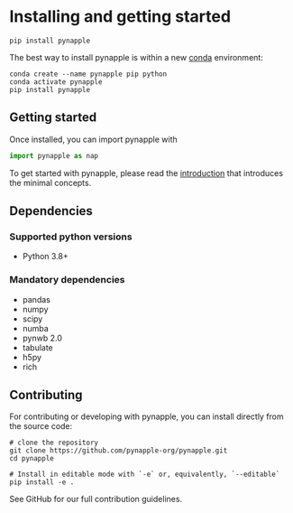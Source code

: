 # Installing and getting started

```
pip install pynapple
```

The best way to install pynapple is within a new [conda](https://docs.conda.io/en/latest/) environment:

```
conda create --name pynapple pip python
conda activate pynapple
pip install pynapple
```

## Getting started


Once installed, you can import pynapple with 

```python
import pynapple as nap
```

To get started with pynapple, please read the [introduction](user_guide/01_introduction_to_pynapple) that introduces the minimal concepts.

## Dependencies


### Supported python versions
  
  - Python 3.8+

### Mandatory dependencies


  -   pandas
  -   numpy
  -   scipy
  -   numba
  -   pynwb 2.0
  -   tabulate
  -   h5py
  -   rich

## Contributing

For contributing or developing with pynapple, you can install directly from the source code:

```
# clone the repository
git clone https://github.com/pynapple-org/pynapple.git
cd pynapple

# Install in editable mode with `-e` or, equivalently, `--editable`
pip install -e .
```

See GitHub for our full contribution guidelines.
